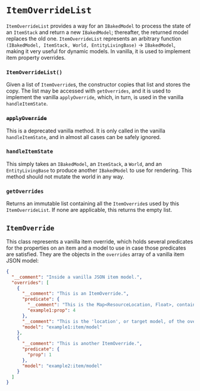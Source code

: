 `ItemOverrideList`
==================

`ItemOverrideList` provides a way for an `IBakedModel` to process the state of an `ItemStack` and return a new `IBakedModel`; thereafter, the returned model replaces the old one. `ItemOverrideList` represents an arbitrary function `(IBakedModel, ItemStack, World, EntityLivingBase)` → `IBakedModel`, making it very useful for dynamic models. In vanilla, it is used to implement item property overrides.

### `ItemOverrideList()`

Given a list of `ItemOverride`s, the constructor copies that list and stores the copy. The list may be accessed with `getOverrides`, and it is used to implement the vanilla `applyOverride`, which, in turn, is used in the vanilla `handleItemState`.

### <s>`applyOverride`</s>

This is a deprecated vanilla method. It is only called in the vanilla `handleItemState`, and in almost all cases can be safely ignored.

### `handleItemState`

This simply takes an `IBakedModel`, an `ItemStack`, a `World`, and an `EntityLivingBase` to produce another `IBakedModel` to use for rendering. This method should not mutate the world in any way.

### `getOverrides`

Returns an immutable list containing all the `ItemOverride`s used by this `ItemOverrideList`. If none are applicable, this returns the empty list.

## `ItemOverride`

This class represents a vanilla item override, which holds several predicates for the properties on an item and a model to use in case those predicates are satisfied. They are the objects in the `overrides` array of a vanilla item JSON model:

```json
{
  "__comment": "Inside a vanilla JSON item model.",
  "overrides": [
    {
      "__comment": "This is an ItemOverride.",
      "predicate": {
        "__comment": "This is the Map<ResourceLocation, Float>, containing the names of properties and their minimum values.",
        "example1:prop": 4
      },
      "__comment": "This is the 'location', or target model, of the override, which is used if the predicate above matches.",
      "model": "example1:item/model"
    },
    {
      "__comment": "This is another ItemOverride.",
      "predicate": {
        "prop": 1
      },
      "model": "example2:item/model"
    }
  ]
}
```

